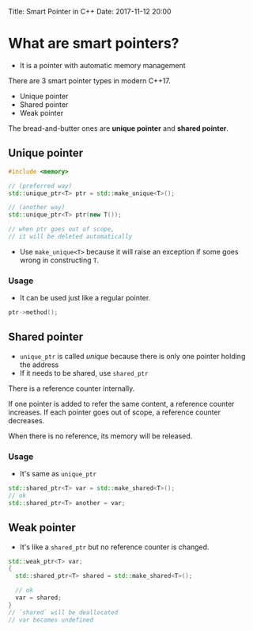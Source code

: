 Title: Smart Pointer in C++
Date: 2017-11-12 20:00


# What are smart pointers?

- It is a pointer with automatic memory management

There are 3 smart pointer types in modern C++17.

- Unique pointer
- Shared pointer
- Weak pointer

The bread-and-butter ones are **unique pointer** and **shared pointer**.


## Unique pointer

``` c++
#include <memory>

// (preferred way)
std::unique_ptr<T> ptr = std::make_unique<T>();

// (another way)
std::unique_ptr<T> ptr(new T());

// when ptr goes out of scope,
// it will be deleted automatically
```

- Use `make_unique<T>` because it will raise an exception if some goes wrong in constructing `T`.

### Usage
- It can be used just like a regular pointer.

```c++
ptr->method();
```


## Shared pointer
- `unique_ptr` is called *unique* because there is only one pointer holding the address
- If it needs to be shared, use `shared_ptr`

There is a reference counter internally.

If one pointer is added to refer the same content, a reference counter increases.
If each pointer goes out of scope, a reference counter decreases.

When there is no reference, its memory will be released.

### Usage
- It's same as `unique_ptr`

```c++
std::shared_ptr<T> var = std::make_shared<T>();
// ok
std::shared_ptr<T> another = var;
```

## Weak pointer
- It's like a `shared_ptr` but no reference counter is changed.

```c++
std::weak_ptr<T> var;
{
  std::shared_ptr<T> shared = std::make_shared<T>();

  // ok
  var = shared;
}
// `shared` will be deallocated
// var becomes undefined
```
